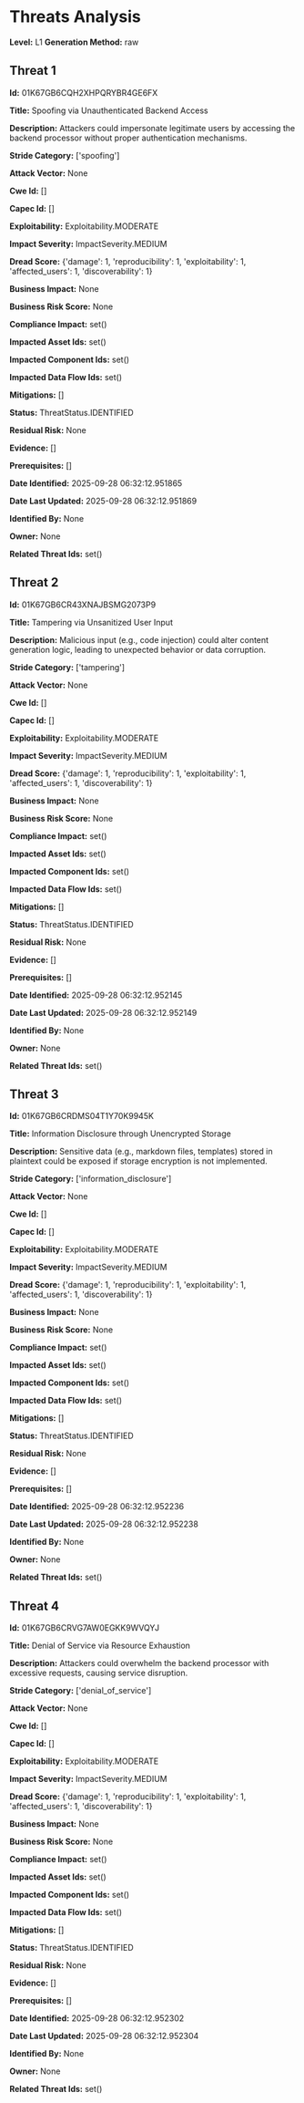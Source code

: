 # Threats Analysis

**Level:** L1
**Generation Method:** raw

## Threat 1

**Id:** 01K67GB6CQH2XHPQRYBR4GE6FX

**Title:** Spoofing via Unauthenticated Backend Access

**Description:** Attackers could impersonate legitimate users by accessing the backend processor without proper authentication mechanisms.

**Stride Category:** ['spoofing']

**Attack Vector:** None

**Cwe Id:** []

**Capec Id:** []

**Exploitability:** Exploitability.MODERATE

**Impact Severity:** ImpactSeverity.MEDIUM

**Dread Score:** {'damage': 1, 'reproducibility': 1, 'exploitability': 1, 'affected_users': 1, 'discoverability': 1}

**Business Impact:** None

**Business Risk Score:** None

**Compliance Impact:** set()

**Impacted Asset Ids:** set()

**Impacted Component Ids:** set()

**Impacted Data Flow Ids:** set()

**Mitigations:** []

**Status:** ThreatStatus.IDENTIFIED

**Residual Risk:** None

**Evidence:** []

**Prerequisites:** []

**Date Identified:** 2025-09-28 06:32:12.951865

**Date Last Updated:** 2025-09-28 06:32:12.951869

**Identified By:** None

**Owner:** None

**Related Threat Ids:** set()

## Threat 2

**Id:** 01K67GB6CR43XNAJBSMG2073P9

**Title:** Tampering via Unsanitized User Input

**Description:** Malicious input (e.g., code injection) could alter content generation logic, leading to unexpected behavior or data corruption.

**Stride Category:** ['tampering']

**Attack Vector:** None

**Cwe Id:** []

**Capec Id:** []

**Exploitability:** Exploitability.MODERATE

**Impact Severity:** ImpactSeverity.MEDIUM

**Dread Score:** {'damage': 1, 'reproducibility': 1, 'exploitability': 1, 'affected_users': 1, 'discoverability': 1}

**Business Impact:** None

**Business Risk Score:** None

**Compliance Impact:** set()

**Impacted Asset Ids:** set()

**Impacted Component Ids:** set()

**Impacted Data Flow Ids:** set()

**Mitigations:** []

**Status:** ThreatStatus.IDENTIFIED

**Residual Risk:** None

**Evidence:** []

**Prerequisites:** []

**Date Identified:** 2025-09-28 06:32:12.952145

**Date Last Updated:** 2025-09-28 06:32:12.952149

**Identified By:** None

**Owner:** None

**Related Threat Ids:** set()

## Threat 3

**Id:** 01K67GB6CRDMS04T1Y70K9945K

**Title:** Information Disclosure through Unencrypted Storage

**Description:** Sensitive data (e.g., markdown files, templates) stored in plaintext could be exposed if storage encryption is not implemented.

**Stride Category:** ['information_disclosure']

**Attack Vector:** None

**Cwe Id:** []

**Capec Id:** []

**Exploitability:** Exploitability.MODERATE

**Impact Severity:** ImpactSeverity.MEDIUM

**Dread Score:** {'damage': 1, 'reproducibility': 1, 'exploitability': 1, 'affected_users': 1, 'discoverability': 1}

**Business Impact:** None

**Business Risk Score:** None

**Compliance Impact:** set()

**Impacted Asset Ids:** set()

**Impacted Component Ids:** set()

**Impacted Data Flow Ids:** set()

**Mitigations:** []

**Status:** ThreatStatus.IDENTIFIED

**Residual Risk:** None

**Evidence:** []

**Prerequisites:** []

**Date Identified:** 2025-09-28 06:32:12.952236

**Date Last Updated:** 2025-09-28 06:32:12.952238

**Identified By:** None

**Owner:** None

**Related Threat Ids:** set()

## Threat 4

**Id:** 01K67GB6CRVG7AW0EGKK9WVQYJ

**Title:** Denial of Service via Resource Exhaustion

**Description:** Attackers could overwhelm the backend processor with excessive requests, causing service disruption.

**Stride Category:** ['denial_of_service']

**Attack Vector:** None

**Cwe Id:** []

**Capec Id:** []

**Exploitability:** Exploitability.MODERATE

**Impact Severity:** ImpactSeverity.MEDIUM

**Dread Score:** {'damage': 1, 'reproducibility': 1, 'exploitability': 1, 'affected_users': 1, 'discoverability': 1}

**Business Impact:** None

**Business Risk Score:** None

**Compliance Impact:** set()

**Impacted Asset Ids:** set()

**Impacted Component Ids:** set()

**Impacted Data Flow Ids:** set()

**Mitigations:** []

**Status:** ThreatStatus.IDENTIFIED

**Residual Risk:** None

**Evidence:** []

**Prerequisites:** []

**Date Identified:** 2025-09-28 06:32:12.952302

**Date Last Updated:** 2025-09-28 06:32:12.952304

**Identified By:** None

**Owner:** None

**Related Threat Ids:** set()

